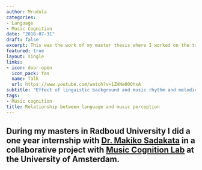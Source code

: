 ```yaml
---
author: Mrudula
categories:
- Language
- Music Cognition
date: "2018-07-31"
draft: false
excerpt: This was the work of my master thesis where I worked on the transfer of language to music skills.
featured: true
layout: single
links:
- icon: door-open
  icon_pack: fas
  name: Talk
  url: https://www.youtube.com/watch?v=1ZHNe0OQhxA
subtitle: "Effect of linguistic background and music rhythm and melodic perception"
tags:
- Music cognition
title: Relationship between language and music perception
---
```

During my masters in Radboud University I did a one year internship with [Dr. Makiko Sadakata](http://www.sadakata.com/projects-old.html) in a collaborative project with [Music Cognition Lab](https://www.mcg.uva.nl/) at the University of Amsterdam.
---
